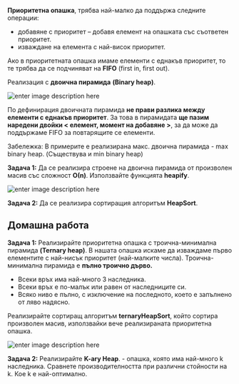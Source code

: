 
**Приоритетна опашка**, трябва най-малко да поддържа следните операции:

 - добавяне с приоритет – добавя елемент на опашката със съответен приоритет.
 - изваждане на елемента с най-висок приоритет.

Ако в приоритетната опашка имаме елементи с еднакъв приоритет, то те трябва да се подчиняват на **FIFO** (first in, first out).
 
 Реализация с **двоична пирамида** **(Binary heap)**.
 
![enter image description here](https://i.ibb.co/yf7TVSY/1200px-Max-Heap-svg.png)


По дефинирация двоичната пирамида **не прави разлика между елементи с еднакъв приоритет**. За това в пирамидата **ще пазим наредени двойки < елемент, момент на добавяне >**, за да може да поддържаме FIFO за повтарящите се елементи.

Забележка: В примерите е реализирана макс. двоична пирамида - max binary heap. (Съществува и  min binary heap)



**Задача 1:** Да се реализира строене на двоична пирамида от произволен масив със сложност **О(n)**.
Използвайте функцията **heapify**.

![enter image description here](https://i.ibb.co/K9DsZTg/Untitled-Diagram.png)

**Задача 2:** Да се реализира сортиращия алгоритъм **HeapSort**.

## Домашна работа

**Задача 1:**
Реализирайте приоритетна опашка с троична-минимална пирамида **(Ternary heap)**.
В нашата опашка искаме да изваждаме първо елементите с най-нисък приоритет (най-малките числа).
Троична-минимална пирамида е **пълно троично дърво.**

 - Всеки връх има най-много 3 наследника.
 - Всеки връх е по-малък или равен от наследниците си.
 - Всяко ниво е пълно, с изключение на последното, което е запълнено от ляво надясно.
 
Реализирайте сортиращ алгоритъм **ternaryHeapSort**, който сортира произволен масив, използвайки вече реализираната приоритетна опашка.

![enter image description here](https://i.ibb.co/VCCHF5S/Untitled-Diagram-1.png)

**Задача 2:**
Реализирайте  **K-ary Heap**. - опашка, която има най-много k наследника.
Сравнете производителността при различни стойности на k. Кое k е най-оптимално.
